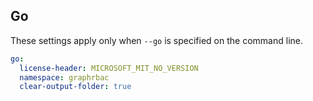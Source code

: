 ## Go

These settings apply only when `--go` is specified on the command line.

``` yaml $(go)
go:
  license-header: MICROSOFT_MIT_NO_VERSION
  namespace: graphrbac
  clear-output-folder: true
```
